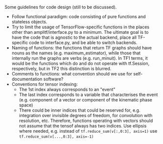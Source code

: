 Some guidelines for code design (still to be discussed). 

   * Follow functional paradigm: code consisting of pure functions and stateless objects. 
   * Try to limit the usage of TensorFlow-specific functions in the places other than amplitf/interface.py to a minimum. The ultimate goal is to have the code that is agnostic to the actual backend, place all TF-specific code to interface.py, and be able to switch backends. 
   * Naming of functions: the functions that return TF graphs should have nouns as the names (e.g. maximum_estimator), while those that internally run the graphs are verbs (e.g. run_minuit). In TF1 terms, it would be the functions which do and do not operate with tf.Session, respectively, but in TF2 this distinction is blurred. 
   * Comments to functions: what convention should we use for self-documentation software? 
   * Conventions for tensor indexing: 
      * The 1st index always corresponds to an "event"
      * The last index corresponds to a variable that characterises the event (e.g. component of a vector or component of the kinematic phase space)
      * There could be inner indices that could be reserved for, e.g. integration over invisible degrees of freedom, for convolution with resolution, etc. Therefore, functions operating with vectors should not assume that the tensof always has two indices. Use ellipsis where needed, e.g. instead of 
```tf.reduce_sum(v[:,0:3], axis=1)``` 
use 
```tf.reduce_sum(v[...,0:3], axis=-1)```
